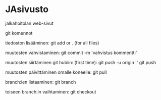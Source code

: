 # JAsivusto
jalkahoitolan web-sivut

git komennot 

tiedoston lisääminen:
git add <filename> or . (for all files)

muutosten vahvistaminen:
git commit -m 'vahvistus kommentti'

muutosten siirtäminen git hubiin:
(first time): git push -u origin '<branch>'
git push

muutosten päivittäminen omalle koneelle:
git pull

branch:ien listaaminen:
git branch

toiseen branch:in vaihtaminen:
git checkout <branch>
